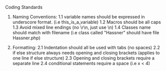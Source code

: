 Coding Standards

1. Naming Conventions:
    1.1 variable names should be expressed in underscore format. (i.e this_is_a_variable)
    1.2 Macros should be all caps
    1.3 Avoid mixed line endings (no \r\n, just use \n)
    1.4 Classes name should match with filename (i.e class called "Hassner" should have file Hassner.php)

2. Formatting:
    2.1 Indentation should all be used with tabs (no spaces)
    2.2 if else structure always needs opening and closing brackets (applies to one line if else structure)
    2.3 Opening and closing brackets require a separate line
    2.4 conditional statements require a space (i.e x < 4)
